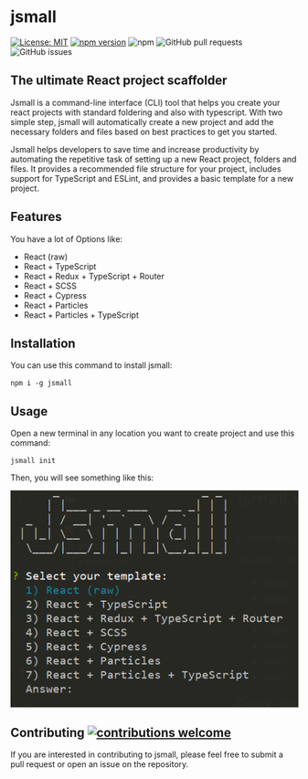 # jsmall
[![License: MIT](https://img.shields.io/badge/License-MIT-yellow.svg)](https://opensource.org/licenses/MIT)
[![npm version](https://badge.fury.io/js/jsmall.svg)](https://badge.fury.io/js/jsmall)
![npm](https://img.shields.io/npm/dw/jsmall)
![GitHub pull requests](https://img.shields.io/github/issues-pr/MamadTaheri/jsmall)
![GitHub issues](https://img.shields.io/github/issues/MamadTaheri/jsmall)
## The ultimate React project scaffolder

Jsmall is a command-line interface (CLI) tool that helps you create your react projects with standard foldering and also with typescript. With two simple step, jsmall will automatically create a new project and add the necessary folders and files based on best practices to get you started.

Jsmall helps developers to save time and increase productivity by automating the repetitive task of setting up a new React project, folders and files. It provides a recommended file structure for your project, includes support for TypeScript and ESLint, and provides a basic template for a new project.
  
## Features
You have a lot of Options like:

* React (raw)
* React + TypeScript
* React + Redux + TypeScript + Router
* React + SCSS
* React + Cypress
* React + Particles
* React + Particles + TypeScript

## Installation
You can use this command to install jsmall:

    npm i -g jsmall

## Usage
 Open a new terminal in any location you want to create project and use this command:

    jsmall init

Then, you will see something like this:

<img src="./jsmart-min.png" />

## Contributing [![contributions welcome](https://img.shields.io/badge/contributions-welcome-brightgreen.svg?style=flat)](https://github.com/MamadTaheri/jsmall/issues)
If you are interested in contributing to jsmall, please feel free to submit a pull request or open an issue on the repository.

